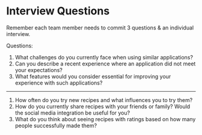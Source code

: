 # Interview Questions

Remember each team member needs to commit 3 questions & an individual interview.

Questions:

1. What challenges do you currently face when using similar applications?
2. Can you describe a recent experience where an application did not meet your expectations?
3. What features would you consider essential for improving your experience with such applications?

----

1. How often do you try new recipes and what influences you to try them?
2. How do you currently share recipes with your friends or family? Would the social media integration be useful for you?
3. What do you think about seeing recipes with ratings based on how many people successfully made them?
	
